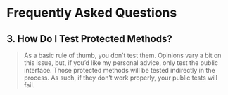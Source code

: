 # Frequently Asked Questions #

## 3. How Do I Test Protected Methods? ##

> As a basic rule of thumb, you don’t test them. Opinions vary a bit on this issue, but, if you’d like my personal advice, only test the public interface. Those protected methods will be tested indirectly in the process. As such, if they don’t work properly, your public tests will fail.
